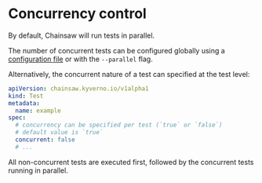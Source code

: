 # Concurrency control

By default, Chainsaw will run tests in parallel.

The number of concurrent tests can be configured globally using a [configuration file](http://127.0.0.1:8000/chainsaw/configuration/options/execution/) or with the `--parallel` flag.

Alternatively, the concurrent nature of a test can specified at the test level:

```yaml
apiVersion: chainsaw.kyverno.io/v1alpha1
kind: Test
metadata:
  name: example
spec:
  # concurrency can be specified per test (`true` or `false`)
  # default value is `true`
  concurrent: false
  # ...
```

All non-concurrent tests are executed first, followed by the concurrent tests running in parallel.
